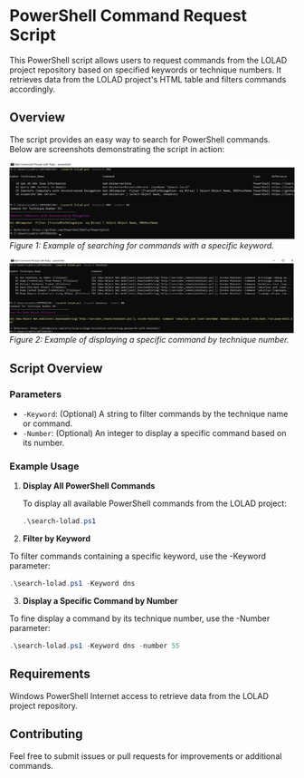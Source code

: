 # PowerShell Command Request Script

This PowerShell script allows users to request commands from the LOLAD project repository based on specified keywords or technique numbers. It retrieves data from the LOLAD project's HTML table and filters commands accordingly.

## Overview

The script provides an easy way to search for PowerShell commands. Below are screenshots demonstrating the script in action:

![Search Result Example 1](/scripts/screen1.png)
*Figure 1: Example of searching for commands with a specific keyword.*

![Search Result Example 2](/scripts/screen2.png)
*Figure 2: Example of displaying a specific command by technique number.*

## Script Overview

### Parameters

- `-Keyword`: (Optional) A string to filter commands by the technique name or command.
- `-Number`: (Optional) An integer to display a specific command based on its number.

### Example Usage

1. **Display All PowerShell Commands**

   To display all available PowerShell commands from the LOLAD project:

   ```powershell
   .\search-lolad.ps1
    ```

2. **Filter by Keyword**

To filter commands containing a specific keyword, use the -Keyword parameter:

```powershell
.\search-lolad.ps1 -Keyword dns 
```
3. **Display a Specific Command by Number**

To fine display a command by its technique number, use the -Number parameter:

```powershell
.\search-lolad.ps1 -Keyword dns -number 55
```
## Requirements

Windows PowerShell
Internet access to retrieve data from the LOLAD project repository.


## Contributing
Feel free to submit issues or pull requests for improvements or additional commands.

